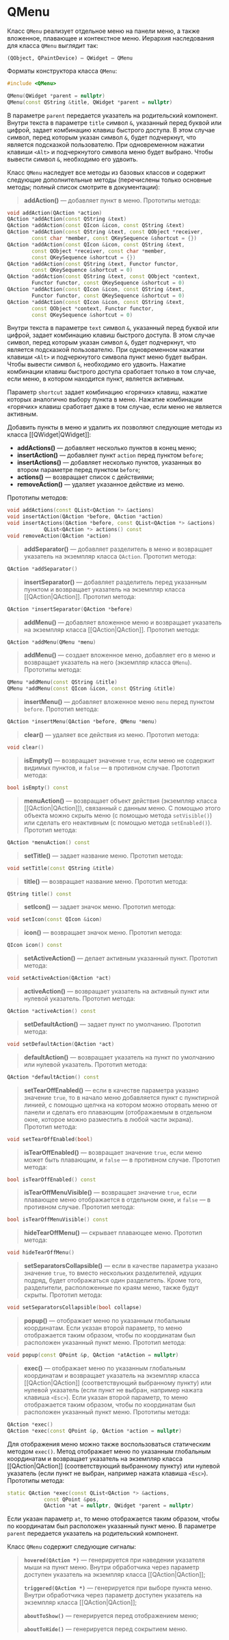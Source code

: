 
# QMenu

Класс `QMenu` реализует отдельное меню на панели меню, а также вложенное, плавающее и контекстное меню. Иерархия наследования для класса `QMenu` выглядит так:
```
(QObject, QPaintDevice) — QWidget — QMenu
```

Форматы конструктора класса `QMenu`:
```c++
#include <QMenu>

QMenu(QWidget *parent = nullptr)
QMenu(const QString &title, QWidget *parent = nullptr)
```

В параметре `parent` передается указатель на родительский компонент. Внутри текста в параметре `title` символ `&`, указанный перед буквой или цифрой, задает комбинацию клавиш быстрого доступа. В этом случае символ, перед которым указан символ `&`, будет подчеркнут, что является подсказкой пользователю. При одновременном нажатии клавиши `<Alt>` и подчеркнутого символа меню будет выбрано. Чтобы вывести символ `&`, необходимо его удвоить.

Класс `QMenu` наследует все методы из базовых классов и содержит следующие дополнительные методы (перечислены только основные методы; полный список смотрите в документации):

> **addAction()** — добавляет пункт в меню. Прототипы метода:
```c++
void addAction(QAction *action)
QAction *addAction(const QString &text)
QAction *addAction(const QIcon &icon, const QString &text)
QAction *addAction(const QString &text, const QObject *receiver,
		const char *member, const QKeySequence &shortcut = {})
QAction *addAction(const QIcon &icon, const QString &text,
		const QObject *receiver, const char *member,
		const QKeySequence &shortcut = {})
QAction *addAction(const QString &text, Functor functor,
		const QKeySequence &shortcut = 0)
QAction *addAction(const QString &text, const QObject *context,
		Functor functor, const QKeySequence &shortcut = 0)
QAction *addAction(const QIcon &icon, const QString &text,
		Functor functor, const QKeySequence &shortcut = 0)
QAction *addAction(const QIcon &icon, const QString &text,
		const QObject *context, Functor functor,
		const QKeySequence &shortcut = 0)
```

Внутри текста в параметре `text` символ `&`, указанный перед буквой или цифрой, задает комбинацию клавиш быстрого доступа. В этом случае символ, перед которым указан символ `&`, будет подчеркнут, что является подсказкой пользователю. При одновременном нажатии клавиши `<Alt>` и подчеркнутого символа пункт меню будет выбран. Чтобы вывести символ `&`, необходимо его удвоить. Нажатие комбинации клавиш быстрого доступа сработает только в том случае, если меню, в котором находится пункт, является активным.

Параметр `shortcut` задает комбинацию «горячих» клавиш, нажатие которых аналогично выбору пункта в меню. Нажатие комбинации «горячих» клавиш сработает даже в том случае, если меню не является активным.

Добавить пункты в меню и удалить их позволяют следующие методы из класса [[QWidget|QWidget]]:
* **addActions()** — добавляет несколько пунктов в конец меню;
* **insertAction()** — добавляет пункт `action` перед пунктом `before`;
* **insertActions()** — добавляет несколько пунктов, указанных во втором параметре перед пунктом `before`;
* **actions()** — возвращает список с действиями;
* **removeAction()** — удаляет указанное действие из меню.

Прототипы методов:
```c++
void addActions(const QList<QAction *> &actions)
void insertAction(QAction *before, QAction *action)
void insertActions(QAction *before, const QList<QAction *> &actions)
			QList<QAction *> actions() const
void removeAction(QAction *action)
```

> **addSeparator()** — добавляет разделитель в меню и возвращает указатель на экземпляр класса `QAction`. Прототип метода:
```c++
QAction *addSeparator()
```

> **insertSeparator()** — добавляет разделитель перед указанным пунктом и возвращает указатель на экземпляр класса [[QAction|QAction]]. Прототип метода:
```c++
QAction *insertSeparator(QAction *before)
```

> **addMenu()** — добавляет вложенное меню и возвращает указатель на экземпляр класса [[QAction|QAction]]. Прототип метода:
```c++
QAction *addMenu(QMenu *menu)
```

> **addMenu()** — создает вложенное меню, добавляет его в меню и возвращает указатель на него (экземпляр класса `QMenu`). Прототипы метода:
```c++
QMenu *addMenu(const QString &title)
QMenu *addMenu(const QIcon &icon, const QString &title)
```

> **insertMenu()** — добавляет вложенное меню `menu` перед пунктом `before`. Прототип метода:
```c++
QAction *insertMenu(QAction *before, QMenu *menu)
```

> **clear()** — удаляет все действия из меню. Прототип метода:
```c++
void clear()
```

> **isEmpty()** — возвращает значение `true`, если меню не содержит видимых пунктов, и `false` — в противном случае. Прототип метода:
```c++
bool isEmpty() const
```

> **menuAction()** — возвращает объект действия (экземпляр класса [[QAction|QAction]]), связанный с данным меню. С помощью этого объекта можно скрыть меню (с помощью метода `setVisible()`) или сделать его неактивным (с помощью метода `setEnabled()`). Прототип метода:
```c++
QAction *menuAction() const
```

> **setTitle()** — задает название меню. Прототип метода:
```c++
void setTitle(const QString &title)
```

> **title()** — возвращает название меню. Прототип метода:
```c++
QString title() const
```

> **setIcon()** — задает значок меню. Прототип метода:
```c++
void setIcon(const QIcon &icon)
```

> **icon()** — возвращает значок меню. Прототип метода:
```c++
QIcon icon() const
```

> **setActiveAction()** — делает активным указанный пункт. Прототип метода:
```c++
void setActiveAction(QAction *act)
```

> **activeAction()** — возвращает указатель на активный пункт или нулевой указатель. Прототип метода:
```c++
QAction *activeAction() const
```

> **setDefaultAction()** — задает пункт по умолчанию. Прототип метода:
```c++
void setDefaultAction(QAction *act)
```

> **defaultAction()** — возвращает указатель на пункт по умолчанию или нулевой указатель. Прототип метода:
```c++
QAction *defaultAction() const
```

> **setTearOffEnabled()** — если в качестве параметра указано значение `true`, то в начало меню добавляется пункт с пунктирной линией, с помощью щелчка на котором можно оторвать меню от панели и сделать его плавающим (отображаемым в отдельном окне, которое можно разместить в любой части экрана). Прототип метода:
```c++
void setTearOffEnabled(bool)
```

> **isTearOffEnabled()** — возвращает значение `true`, если меню может быть плавающим, и `false` — в противном случае. Прототип метода:
```c++
bool isTearOffEnabled() const
```

> **isTearOffMenuVisible()** — возвращает значение `true`, если плавающее меню отображается в отдельном окне, и `false` — в противном случае. Прототип метода:
```c++
bool isTearOffMenuVisible() const
```

> **hideTearOffMenu()** — скрывает плавающее меню. Прототип метода:
```c++
void hideTearOffMenu()
```

> **setSeparatorsCollapsible()** — если в качестве параметра указано значение `true`, то вместо нескольких разделителей, идущих подряд, будет отображаться один разделитель. Кроме того, разделители, расположенные по краям меню, также будут скрыты. Прототип метода:
```c++
void setSeparatorsCollapsible(bool collapse)
```

> **popup()** — отображает меню по указанным глобальным координатам. Если указан второй параметр, то меню отображается таким образом, чтобы по координатам был расположен указанный пункт меню. Прототип метода:
```c++
void popup(const QPoint &p, QAction *atAction = nullptr)
```

> **exec()** — отображает меню по указанным глобальным координатам и возвращает указатель на экземпляр класса [[QAction|QAction]] (соответствующий выбранному пункту) или нулевой указатель (если пункт не выбран, например нажата клавиша `<Esc>`). Если указан второй параметр, то меню отображается таким образом, чтобы по координатам был расположен указанный пункт меню. Прототипы метода:
```c++
QAction *exec()
QAction *exec(const QPoint &p, QAction *action = nullptr)
```

Для отображения меню можно также воспользоваться статическим методом `exec()`. Метод отображает меню по указанным глобальным координатам и возвращает указатель на экземпляр класса [[QAction|QAction]] (соответствующий выбранному пункту) или нулевой указатель (если пункт не выбран, например нажата клавиша `<Esc>`). Прототипы метода:
```c++
static QAction *exec(const QList<QAction *> &actions,
			const QPoint &pos,
			QAction *at = nullptr, QWidget *parent = nullptr)
```

Если указан параметр `at`, то меню отображается таким образом, чтобы по координатам был расположен указанный пункт меню. В параметре `parent` передается указатель на родительский компонент.

Класс `QMenu` содержит следующие сигналы:

> **`hovered(QAction *)`** — генерируется при наведении указателя мыши на пункт меню. Внутри обработчика через параметр доступен указатель на экземпляр класса [[QAction|QAction]];
>
> **`triggered(QAction *)`** — генерируется при выборе пункта меню. Внутри обработчика через параметр доступен указатель на экземпляр класса [[QAction|QAction]];
>
> **`aboutToShow()`** — генерируется перед отображением меню;
>
> **`aboutToHide()`** — генерируется перед сокрытием меню.

